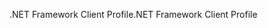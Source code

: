 <span data-ttu-id="7ea8a-101">.NET Framework Client Profile</span><span class="sxs-lookup"><span data-stu-id="7ea8a-101">.NET Framework Client Profile</span></span>